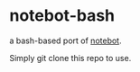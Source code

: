 # notebot-bash
a bash-based port of [notebot](https://github.com/BrendanTCC/notebot).

Simply git clone this repo to use.
